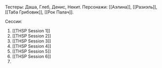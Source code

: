 Тестеры: Даша, Глеб, Денис, Некит.
Персонажи: [[Аэлина]], [[Разиэль]], [[Таба Грибовик]], [[Рок Палач]].

Сессии: 
1. [[THSP Session 1]]
2. [[THSP Session 2]]
3. [[THSP Session 3]]
4. [[THSP Session 4]]
5. [[THSP Session 5]]
6. [[THSP Session 6]]
7. 